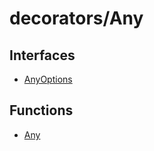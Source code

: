# decorators/Any

## Interfaces

- [AnyOptions](interfaces/AnyOptions.md)

## Functions

- [Any](functions/Any.md)
